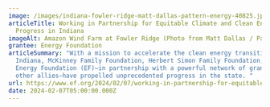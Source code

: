 ```yaml
---
image: /images/indiana-fowler-ridge-matt-dallas-pattern-energy-40825.jpg
articleTitle: Working in Partnership for Equitable Climate and Clean Energy
  Progress in Indiana
imageAlt: Amazon Wind Farm at Fowler Ridge (Photo from Matt Dallas / Pattern Energy)
grantee: Energy Foundation
articleSummary: "With a mission to accelerate the clean energy transition in
  Indiana, McKinney Family Foundation, Herbert Simon Family Foundation, and U.S.
  Energy Foundation (EF)—in partnership with a powerful network of grantees and
  other allies—have propelled unprecedented progress in the state. "
url: https://www.ef.org/2024/02/07/working-in-partnership-for-equitable-climate-and-clean-energy-progress-in-indiana/
date: 2024-02-07T05:00:00.000Z
---
```

